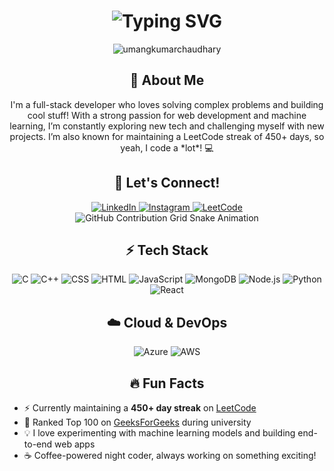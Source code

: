 <div align="center">
  <h1>
    <img src="https://readme-typing-svg.herokuapp.com?font=Jetbrains+mono&size=40&duration=3000&color=33FF33&center=true&vCenter=true&width=500&lines=Hey+I'm+Umang+Kumar;A+Passionate+Full+Stack+Developer;A+Data+Science+Enthusiast;Problem+Solver+Extraordinaire!" alt="Typing SVG"/>
  </h1>
</div>

<div align="center">
  <p>
    <img src="https://komarev.com/ghpvc/?username=umangkumarchaudhary&label=Profile%20views&color=0e75b6&style=flat" alt="umangkumarchaudhary" />
  </p>
</div>

<div align="center">
  <h2>🚀 About Me</h2>
  <p>I'm a full-stack developer who loves solving complex problems and building cool stuff! With a strong passion for web development and machine learning, I’m constantly exploring new tech and challenging myself with new projects. I’m also known for maintaining a LeetCode streak of 450+ days, so yeah, I code a *lot*! 💻</p>
</div>

<div align="center">
  <h2>🔗 Let's Connect!</h2>
  <!-- Replace href with your links -->
  <a href="https://www.linkedin.com/in/umang-kumar-0546b71b5/" target="_blank">
    <img src="https://img.shields.io/badge/LinkedIn-0077B5?style=for-the-badge&logo=linkedin&logoColor=white" alt="LinkedIn"/>
  </a>
  <a href="https://instagram.com/umangkumarchaudhary" target="_blank">
    <img src="https://img.shields.io/badge/Instagram-E4405F?style=for-the-badge&logo=instagram&logoColor=white" alt="Instagram"/>
  </a>
  <a href="https://leetcode.com/umangkumarchaudhary/" target="_blank">
    <img src="https://img.shields.io/badge/LeetCode-FFA116?style=for-the-badge&logo=leetcode&logoColor=white" alt="LeetCode"/>
  </a>
</div>

<div align="center">
  <img src="https://raw.githubusercontent.com/umangkumarchaudhary/umangkumarchaudhary/output/github-contribution-grid-snake.svg" alt="GitHub Contribution Grid Snake Animation"/>
</div>

<div align="center">
  <h2>⚡ Tech Stack</h2>
  <!-- Replace with your skills -->
  <img src="https://img.shields.io/badge/C-00599C?style=for-the-badge&logo=c&logoColor=white" alt="C" />
  <img src="https://img.shields.io/badge/C++-00599C?style=for-the-badge&logo=cplusplus&logoColor=white" alt="C++" />
  <img src="https://img.shields.io/badge/CSS-1572B6?style=for-the-badge&logo=css3&logoColor=white" alt="CSS" />
  <img src="https://img.shields.io/badge/HTML-239120?style=for-the-badge&logo=html5&logoColor=white" alt="HTML" />
  <img src="https://img.shields.io/badge/JavaScript-F7DF1E?style=for-the-badge&logo=javascript&logoColor=black" alt="JavaScript" />
  <img src="https://img.shields.io/badge/MongoDB-4EA94B?style=for-the-badge&logo=mongodb&logoColor=white" alt="MongoDB" />
  <img src="https://img.shields.io/badge/Node.js-339933?style=for-the-badge&logo=nodedotjs&logoColor=white" alt="Node.js" />
  <img src="https://img.shields.io/badge/Python-3776AB?style=for-the-badge&logo=python&logoColor=white" alt="Python" />
  <img src="https://img.shields.io/badge/React-20232A?style=for-the-badge&logo=react&logoColor=61DAFB" alt="React" />
  <!-- Add more badges similarly -->
</div>

<div align="center">
  <h2>☁️ Cloud & DevOps</h2>
  <!-- Replace with your cloud technologies -->
  <img src="https://img.shields.io/badge/Azure-0089D6?style=for-the-badge&logo=microsoft-azure&logoColor=white" alt="Azure" />
  <img src="https://img.shields.io/badge/AWS-232F3E?style=for-the-badge&logo=amazon-aws&logoColor=white" alt="AWS" />
  <!-- Add more badges similarly -->
</div>

<div align="center">
  <h2>🔥 Fun Facts</h2>
  <ul align="left">
    <li>⚡ Currently maintaining a <strong>450+ day streak</strong> on <a href="https://leetcode.com/umangkumarchaudhary/">LeetCode</a></li>
    <li>🚀 Ranked Top 100 on <a href="https://www.geeksforgeeks.org/">GeeksForGeeks</a> during university</li>
    <li>💡 I love experimenting with machine learning models and building end-to-end web apps</li>
    <li>☕ Coffee-powered night coder, always working on something exciting!</li>
  </ul>
</div>
